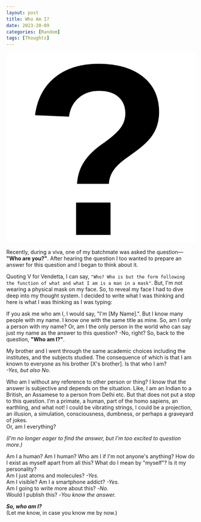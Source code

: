 ```yaml
---
layout: post
title: Who Am I?
date: 2023-20-09
categories: [Random]
tags: [Thoughts]
---
```

![question mark](/assets/images/random/who/242/q.png)

Recently, during a viva, one of my batchmate was asked the question— **"Who are you?"**. After hearing the question I too wanted to prepare an answer for this question and I began to think about it.
<br/>

Quoting V for Vendetta, I can say, `"Who? Who is but the form following the function of what and what I am is a man in a mask"`. But, I'm not wearing a physical mask on my face. So, to reveal my face I had to dive deep into my thought system. I decided to write what I was thinking and here is what I was thinking as I was typing:
<br/>

If you ask me who am I, I would say, "I'm [My Name].". But I know many people with my name. I know one with the same title as mine. So, am I only a person with my name? Or, am I the only person in the world who can say just my name as the answer to this question?
-No, right? So, back to the question, **"Who am I?"**.
<br/>

My brother and I went through the same academic choices including the institutes, and the subjects studied. The consequence of which is that I am known to everyone as his brother [X's brother]. Is that who I am?<br/>
*-Yes, but also No.*
<br/>

Who am I without any reference to other person or thing? I know that the answer is subjective and depends on the situation. Like, I am an Indian to a British, an Assamese to a person from Delhi etc. But that does not put a stop to this question. I'm a primate, a human, part of the homo sapiens, an earthling, and what not! I could be vibrating strings, I could be a projection, an illusion, a simulation, consciousness, dumbness, or perhaps a graveyard of jokes.
<br/>
Or, am I everything? 
<br/>

*(I'm no longer eager to find the answer, but I'm too excited to question more.)*
<br/>

Am I a human? Am I human? Who am I if I'm not anyone's anything? How do I exist as myself apart from all this? What do I mean by "myself"? Is it my personality?
<br/>Am I just atoms and molecules? 
*-Yes.*
<br/>
Am I visible? Am I a smartphone addict?
*-Yes.*
<br/>
Am I going to write more about this?
-*No.*
<br/>
Would I publish this?
-*You know the answer.*
<br/>

***So, who am I?***<br/>
(Let me know, in case you know me by now.)
